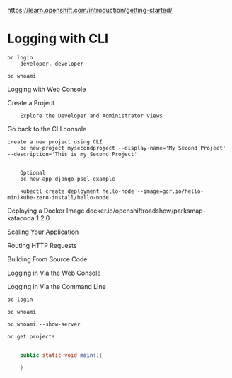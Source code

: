 https://learn.openshift.com/introduction/getting-started/

# Logging with CLI
```
oc login
	developer, developer

oc whoami
```
	

Logging with Web Console

Create a Project

		Explore the Developer and Administrator views	

Go back to the CLI console 

	create a new project using CLI
		oc new-project mysecondproject --display-name='My Second Project' --description='This is my Second Project'


		Optional
		oc new-app django-psql-example

		kubectl create deployment hello-node --image=gcr.io/hello-minikube-zero-install/hello-node

Deploying a Docker Image
	docker.io/openshiftroadshow/parksmap-katacoda:1.2.0


Scaling Your Application

Routing HTTP Requests


Building From Source Code


Logging in Via the Web Console

Logging in Via the Command Line

	oc login

	oc whoami

	oc whoami --show-server

	oc get projects

```java

	public static void main(){

	}
```




